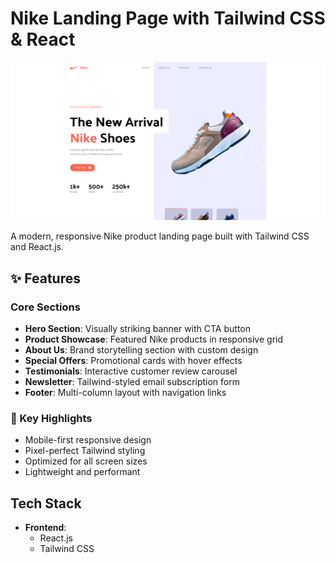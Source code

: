 # Nike Landing Page with Tailwind CSS & React

![Project Screenshot](.//src/assets/screenshot.png) <!-- Replace with your actual image path -->

A modern, responsive Nike product landing page built with Tailwind CSS and React.js.

## ✨ Features

### Core Sections
- **Hero Section**: Visually striking banner with CTA button
- **Product Showcase**: Featured Nike products in responsive grid
- **About Us**: Brand storytelling section with custom design
- **Special Offers**: Promotional cards with hover effects
- **Testimonials**: Interactive customer review carousel
- **Newsletter**: Tailwind-styled email subscription form
- **Footer**: Multi-column layout with navigation links

### 🚀 Key Highlights
- Mobile-first responsive design
- Pixel-perfect Tailwind styling
- Optimized for all screen sizes
- Lightweight and performant

## Tech Stack

- **Frontend**: 
  - React.js
  - Tailwind CSS